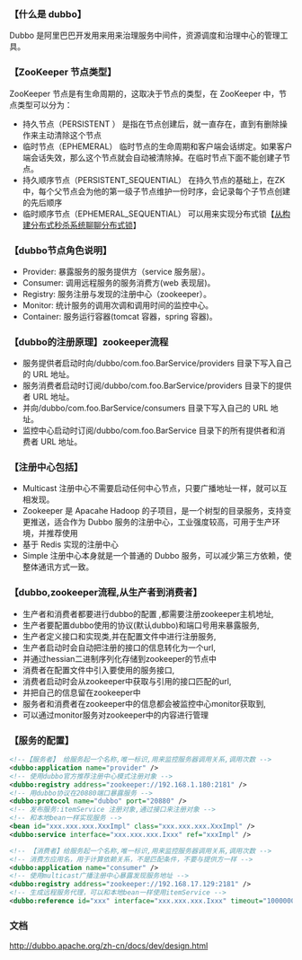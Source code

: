 ### 【什么是 dubbo】

Dubbo 是阿里巴巴开发用来用来治理服务中间件，资源调度和治理中心的管理工具。

### 【ZooKeeper 节点类型】

ZooKeeper 节点是有生命周期的，这取决于节点的类型，在 ZooKeeper 中，节点类型可以分为：

- 持久节点（PERSISTENT ）
是指在节点创建后，就一直存在，直到有删除操作来主动清除这个节点
- 临时节点（EPHEMERAL）
临时节点的生命周期和客户端会话绑定。如果客户端会话失效，那么这个节点就会自动被清除掉。在临时节点下面不能创建子节点。
- 持久顺序节点（PERSISTENT_SEQUENTIAL）
在持久节点的基础上，在ZK中，每个父节点会为他的第一级子节点维护一份时序，会记录每个子节点创建的先后顺序
- 临时顺序节点（EPHEMERAL_SEQUENTIAL）
可以用来实现分布式锁【[从构建分布式秒杀系统聊聊分布式锁](https://blog.52itstyle.com/archives/3202/ "从构建分布式秒杀系统聊聊分布式锁")】


### 【dubbo节点角色说明】
- Provider: 暴露服务的服务提供方（service 服务层）。
- Consumer: 调用远程服务的服务消费方(web 表现层)。
- Registry: 服务注册与发现的注册中心（zookeeper）。
- Monitor: 统计服务的调用次调和调用时间的监控中心。
- Container: 服务运行容器(tomcat 容器，spring 容器)。

### 【dubbo的注册原理】zookeeper流程
- 服务提供者启动时向/dubbo/com.foo.BarService/providers 目录下写入自己的 URL 地址。
- 服务消费者启动时订阅/dubbo/com.foo.BarService/providers 目录下的提供者 URL 地址。
- 并向/dubbo/com.foo.BarService/consumers 目录下写入自己的 URL 地址。
- 监控中心启动时订阅/dubbo/com.foo.BarService 目录下的所有提供者和消费者 URL 地址。

### 【注册中心包括】
- Multicast 注册中心不需要启动任何中心节点，只要广播地址一样，就可以互相发现。
- Zookeeper 是 Apacahe Hadoop 的子项目，是一个树型的目录服务，支持变更推送，适合作为 Dubbo 服务的注册中心，工业强度较高，可用于生产环境，并推荐使用
- 基于 Redis 实现的注册中心 
- Simple 注册中心本身就是一个普通的 Dubbo 服务，可以减少第三方依赖，使整体通讯方式一致。

### 【dubbo,zookeeper流程,从生产者到消费者】
- 生产者和消费者都要进行dubbo的配置 ,都需要注册zookeeper主机地址,
- 生产者要配置dubbo使用的协议(默认dubbo)和端口号用来暴露服务,
- 生产者定义接口和实现类,并在配置文件中进行注册服务,
- 生产者启动时会自动把注册的接口的信息转化为一个url,
- 并通过hessian二进制序列化存储到zookeeper的节点中
- 消费者在配置文件中引入要使用的服务接口,
- 消费者启动时会从zookeeper中获取与引用的接口匹配的url,
- 并把自己的信息留在zookeeper中
- 服务者和消费者在zookeeper中的信息都会被监控中心monitor获取到,
- 可以通过monitor服务对zookeeper中的内容进行管理

### 【服务的配置】
```xml
<!--【服务者】 给服务起一个名称,唯一标识,用来监控服务器调用关系,调用次数 -->
<dubbo:application name="provider" />
<!-- 使用dubbo官方推荐注册中心模式注册对象 -->
<dubbo:registry address="zookeeper://192.168.1.180:2181" />
<!-- 用dubbo协议在20880端口暴露服务 -->
<dubbo:protocol name="dubbo" port="20880" />
<!-- 发布服务:itemService 注册对象,通过接口来注册对象 -->
<!-- 和本地bean一样实现服务 -->
<bean id="xxx.xxx.xxx.XxxImpl" class="xxx.xxx.xxx.XxxImpl" />
<dubbo:service interface="xxx.xxx.xxx.Ixxx" ref="xxxImpl" />

<!-- 【消费者】给服务起一个名称,唯一标识,用来监控服务器调用关系,调用次数 -->
<!-- 消费方应用名，用于计算依赖关系，不是匹配条件，不要与提供方一样 -->
<dubbo:application name="consumer" />
<!-- 使用multicast广播注册中心暴露发现服务地址 -->
<dubbo:registry address="zookeeper://192.168.17.129:2181" />
<!-- 生成远程服务代理，可以和本地bean一样使用itemService -->
<dubbo:reference id="xxx" interface="xxx.xxx.xxx.Ixxx" timeout="1000000" retries="2"/>
```

### 文档

http://dubbo.apache.org/zh-cn/docs/dev/design.html